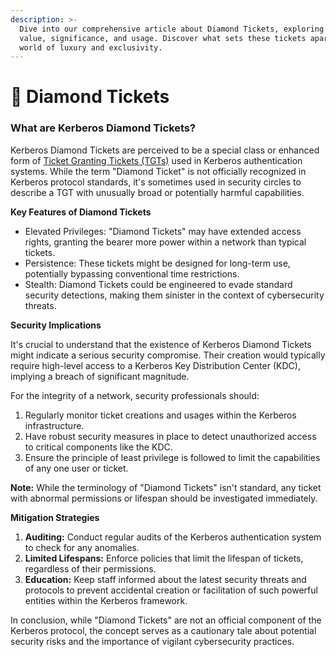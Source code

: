 ```yaml
---
description: >-
  Dive into our comprehensive article about Diamond Tickets, exploring their
  value, significance, and usage. Discover what sets these tickets apart in the
  world of luxury and exclusivity.
---
```


# 💎 Diamond Tickets

### What are Kerberos Diamond Tickets?

Kerberos Diamond Tickets are perceived to be a special class or enhanced form of [Ticket Granting Tickets (TGTs)](https://en.wikipedia.org/wiki/Ticket\_Granting\_Ticket) used in Kerberos authentication systems. While the term "Diamond Ticket" is not officially recognized in Kerberos protocol standards, it's sometimes used in security circles to describe a TGT with unusually broad or potentially harmful capabilities.

**Key Features of Diamond Tickets**

* Elevated Privileges: "Diamond Tickets" may have extended access rights, granting the bearer more power within a network than typical tickets.
* Persistence: These tickets might be designed for long-term use, potentially bypassing conventional time restrictions.
* Stealth: Diamond Tickets could be engineered to evade standard security detections, making them sinister in the context of cybersecurity threats.

**Security Implications**

It's crucial to understand that the existence of Kerberos Diamond Tickets might indicate a serious security compromise. Their creation would typically require high-level access to a Kerberos Key Distribution Center (KDC), implying a breach of significant magnitude.

For the integrity of a network, security professionals should:

1. Regularly monitor ticket creations and usages within the Kerberos infrastructure.
2. Have robust security measures in place to detect unauthorized access to critical components like the KDC.
3. Ensure the principle of least privilege is followed to limit the capabilities of any one user or ticket.

**Note:** While the terminology of "Diamond Tickets" isn't standard, any ticket with abnormal permissions or lifespan should be investigated immediately.

**Mitigation Strategies**

1. **Auditing:** Conduct regular audits of the Kerberos authentication system to check for any anomalies.
2. **Limited Lifespans:** Enforce policies that limit the lifespan of tickets, regardless of their permissions.
3. **Education:** Keep staff informed about the latest security threats and protocols to prevent accidental creation or facilitation of such powerful entities within the Kerberos framework.

In conclusion, while "Diamond Tickets" are not an official component of the Kerberos protocol, the concept serves as a cautionary tale about potential security risks and the importance of vigilant cybersecurity practices.


